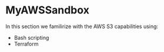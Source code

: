 # MyAWSSandbox

In this section we familirize with the AWS S3 capabilities using:
- Bash scripting
- Terraform